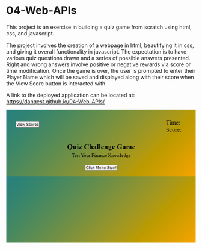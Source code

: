 # 04-Web-APIs

This project is an exercise in building a quiz game from scratch using html, css, and javascript.

The project involves the creation of a webpage in html, beautifying it in css, and giving it overall functionality in javascript. The expectation is to have various quiz questions drawn and a series of possible answers presented. Right and wrong answers involve positive or negative rewards via score or time modification. Once the game is over, the user is prompted to enter their Player Name which will be saved and displayed along with their score when the View Score button is interacted with.

A link to the deployed application can be located at: https://danqest.github.io/04-Web-APIs/

![web-apis](https://github.com/Danqest/04-Web-APIs/blob/main/assets/images/web-apis.png)
